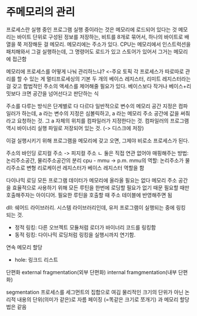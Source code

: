 # 주메모리의 관리

프로세스란 실행 중인 프로그램
실행 중이라는 것은 메모리에 로드되어 있다는 것
메모리는 바이트 단위로 구성된 정보를 저장하는, 비트를 8개로 묶어서, 하나의 바이트로 배열을 쭉 저장해둔 걸 메모리.
메모리에는 주소가 있다.
CPU는 메모리에서 인스트럭션을 패치해와서 그걸 실행하는데, 그 명령어도 로드가 있고 스토어가 있어서 그거는 메모리에 접근함

메모리에 프로세스를 어떻게 나눠 관리하느냐? <-주요 토픽
각 프로세스가 따로따로 관리를 할 수 있는 게 멀티프로세싱의 기본
두 개의 베이스 레지스터, 리미트 레지스터라는 걸 갖고 합법적인 주소의 액세스를 제어해줄 필요가 있다.
베이스보다 작거나 베이스+리밋보다 크면 공간을 넘어선다고 판단하는 식

주소를 다루는 방식은 단계별로 다 다르다
일반적으로 변수의 메모리 공간 지정은 컴파일러가 하는데,
a 라는 변수의 지정은 심볼릭하고,
a 라는 메모리 주소 공간에 값을 써줘라고 요청하는 것.
그 a 자체의 위치를 컴파일러가 지정한다는 것.
컴파일러의 프로그램 역시 바이너리 실행 파일로 저장되어 있는 것. (-> 디스크에 저장)

이걸 실행시키기 위해 프로그램을 메모리에 갖고 오면,
그제야 비로소 프로세스가 된다.

주소의 바인딩
로지컬 주소 -> 피지컬 주소
ㄴ 둘은 직접 연관 없어야
매핑해주는 방법: 논리주소공간, 물리주소공간의 분리
cpu - mmu -> p.m.
mmu의 역할: 논리주소가 물리주소로 변형
리로케이션 레지스터가 베이스 레지스터 역할을 함

다이나믹 로딩
모든 프로그램 데이터가 메모리에 올라올 필요는 없다
메모리 주소 공간을 효율적으로 사용하기 위해
모든 루틴을 한번에 로딩할 필요가 없기 때문
필요할 때만 호출해주자는 아이디어.
필요한 루틴을 호출할 때 주소 테이블에 반영해주면 됨

dll: 쉐어드 라이브러리.
시스템 라이브러리인데, 유저 프로그램이 실행되는 중에 링킹 되는 것.
- 정적 링킹: 다른 오브젝트 모듈처럼 로더가 바이너리 코드를 링킹함
- 동적 링킹: 다이나믹 로딩처럼 링킹을 실행시까지 연기함.

연속 메모리 할당
- hole: 링크드 리스트

단편화
external fragmentation(외부 단편화)
internal framgmentation(내부 단편화)

segmentation
프로세스를 세그먼트의 집합으로 여김
물리적인 크기의 단위가 아닌 논리적 내용의 단위(의미가 같은)로 자름
페이징 (=똑같은 크기로 쪼개기) 과 메모리 할당법은 같음